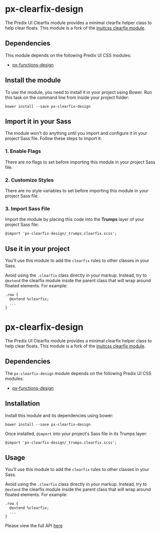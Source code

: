 # px-clearfix-design

The Predix UI Clearfix module provides a minimal clearfix helper class to help clear floats. This module is a fork of the [inuitcss clearfix module](https://github.com/inuitcss/trumps.clearfix).

## Dependencies

This module depends on the following Predix UI CSS modules:

* [px-functions-design](https://github.com/PredixDev/px-functions-design)

## Install the module

To use the module, you need to install it in your project using Bower. Run this task on the command line from inside your project folder:

```
bower install --save px-clearfix-design
```

## Import it in your Sass

The module won't do anything until you import and configure it in your project Sass file. Follow these steps to import it:

### 1. Enable Flags

There are no flags to set before importing this module in your project Sass file.

### 2. Customize Styles

There are no style variables to set before importing this module in your project Sass file.

### 3. Import Sass File

Import the module by placing this code into the **Trumps** layer of your project Sass file:

```
@import 'px-clearfix-design/_trumps.clearfix.scss';
```

## Use it in your project

You'll use this module to add the `clearfix` rules to other classes in your Sass.

Avoid using the `.clearfix` class directly in your markup. Instead, try to `@extend` the clearfix module inside the parent class that will wrap around floated elements. For example:

```
.row {
  @extend %clearfix;
  ...
}
```




# px-clearfix-design

The Predix UI Clearfix module provides a minimal clearfix helper class to help clear floats. This module is a fork of the [inuitcss clearfix module](https://github.com/inuitcss/trumps.clearfix).

## Dependencies

The `px-clearfix-design` module depends on the following Predix UI CSS modules:

* [px-functions-design](https://github.com/PredixDev/px-functions-design)

## Installation

Install this module and its dependencies using bower:

    bower install --save px-clearfix-design

Once installed, `@import` into your project's Sass file in its Trumps layer:

    @import 'px-clearfix-design/_trumps.clearfix.scss';

## Usage

You'll use this module to add the `clearfix` rules to other classes in your Sass.

Avoid using the `.clearfix` class directly in your markup. Instead, try to `@extend` the clearfix module inside the parent class that will wrap around floated elements. For example:

```
.row {
  @extend %clearfix;
  ...
}
```

Please view the full API [here](http://predixdev.github.io/px-clearfix-design/)
